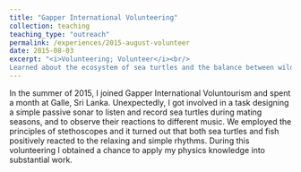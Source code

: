 ```yaml
---
title: "Gapper International Volunteering"
collection: teaching
teaching_type: "outreach"
permalink: /experiences/2015-august-volunteer
date: 2015-08-03
excerpt: "<i>Volunteering; Volunteer</i><br/>
Learned about the ecosystem of sea turtles and the balance between wildlife and human activities. Helped design a passive sonar to listen and record sea turtles during mating seasons, and also to observe their reactions to different musics."
---
```


In the summer of 2015, I joined Gapper International Voluntourism and spent a month at Galle, Sri Lanka. Unexpectedly, I got involved in a task designing a simple passive sonar to listen and record sea turtles during mating seasons, and to observe their reactions to different music. We employed the principles of stethoscopes and it turned out that both sea turtles and fish positively reacted to the relaxing and simple rhythms. During this volunteering I obtained a chance to apply my physics knowledge into substantial work.
